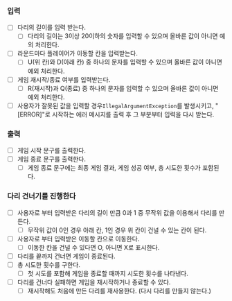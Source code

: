 ### 입력

- [ ] 다리의 길이를 입력 받는다.
    - [ ] 다리의 길이는 3이상 20이하의 숫자를 입력할 수 있으며 올바른 값이 아니면 예외 처리한다.
- [ ] 라운드마다 플레이어가 이동할 칸을 입력받는다.
    - [ ] U(위 칸)와 D(아래 칸) 중 하나의 문자를 입력할 수 있으며 올바른 값이 아니면 예외 처리한다.
- [ ] 게임 재시작/종료 여부를 입력받는다.
    - [ ] R(재시작)과 Q(종료) 중 하나의 문자를 입력할 수 있으며 올바른 값이 아니면 예외 처리한다.
- [ ] 사용자가 잘못된 값을 입력할 경우`IllegalArgumentException`를 발생시키고, "[ERROR]"로 시작하는 에러 메시지를 출력 후 그 부분부터 입력을 다시 받는다.

### 출력

- [ ] 게임 시작 문구를 출력한다.
- [ ] 게임 종료 문구를 출력한다.
    - [ ] 게임 종료 문구에는 최종 게임 결과, 게임 성공 여부, 총 시도한 횟수가 포함된다.

### 다리 건너기를 진행한다

- [ ] 사용자로 부터 입력받은 다리의 길이 만큼 0과 1 중 무작위 값을 이용해서 다리를 만든다.
    - [ ] 무작위 값이 0인 경우 아래 칸, 1인 경우 위 칸이 건널 수 있는 칸이 된다.
- [ ] 사용자로 부터 입력받은 이동할 칸으로 이동한다.
    - [ ] 이동한 칸을 건널 수 있다면 O, 아니면 X로 표시한다.
- [ ] 다리를 끝까지 건너면 게임이 종료된다.
- [ ] 총 시도한 횟수를 구한다.
    - [ ] 첫 시도를 포함해 게임을 종료할 때까지 시도한 횟수를 나타낸다.
- [ ] 다리를 건너다 실패하면 게임을 재시작하거나 종료할 수 있다.
    - [ ] 재시작해도 처음에 만든 다리를 재사용한다. (다시 다리를 만들지 않는다.)
